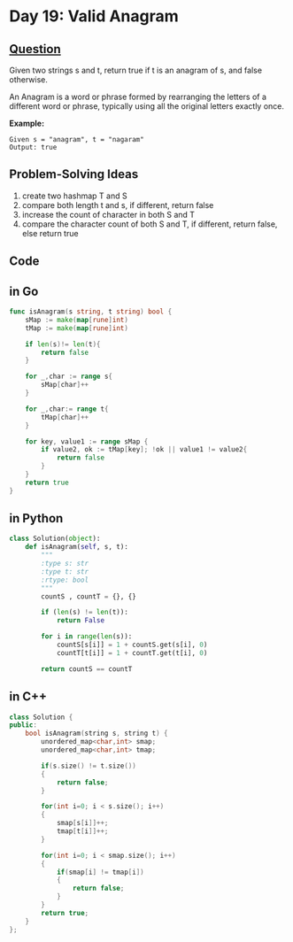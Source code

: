 # Day 19: Valid Anagram

## [Question](https://leetcode.com/problems/valid-anagram/description/)

Given two strings s and t, return true if t is an anagram of s, and false otherwise.

An Anagram is a word or phrase formed by rearranging the letters of a different word or phrase, typically using all the original letters exactly once.

**Example:**

```
Given s = "anagram", t = "nagaram"
Output: true
```

## Problem-Solving Ideas
1. create two hashmap T and S
2. compare both length t and s, if different, return false
3. increase the count of character in both S and T
4. compare the character count of both S and T, if different, return false, else return true

## Code
## in Go 

``` Go
func isAnagram(s string, t string) bool {
    sMap := make(map[rune]int)
    tMap := make(map[rune]int)

    if len(s)!= len(t){
        return false
    }

    for _,char := range s{
        sMap[char]++
    }

    for _,char:= range t{
        tMap[char]++
    }

    for key, value1 := range sMap {
        if value2, ok := tMap[key]; !ok || value1 != value2{
            return false
        }
    }
    return true
}
```

## in Python
``` python
class Solution(object):
    def isAnagram(self, s, t):
        """
        :type s: str
        :type t: str
        :rtype: bool
        """
        countS , countT = {}, {}

        if (len(s) != len(t)):
            return False

        for i in range(len(s)):
            countS[s[i]] = 1 + countS.get(s[i], 0)
            countT[t[i]] = 1 + countT.get(t[i], 0)

        return countS == countT
```

## in C++
``` C++
class Solution {
public:
    bool isAnagram(string s, string t) {
        unordered_map<char,int> smap;
        unordered_map<char,int> tmap;

        if(s.size() != t.size())
        {
            return false;
        }

        for(int i=0; i < s.size(); i++)
        {
            smap[s[i]]++;
            tmap[t[i]]++;
        }

        for(int i=0; i < smap.size(); i++)
        {
            if(smap[i] != tmap[i])
            {
                return false;
            }
        }
        return true;
    }
};
```



